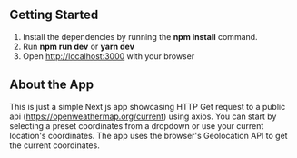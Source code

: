 ## Getting Started

1. Install the dependencies by running the **npm install** command.
2. Run **npm run dev** or **yarn dev**
3. Open [http://localhost:3000](http://localhost:3000) with your browser


## About the App

This is just a simple Next js app showcasing HTTP Get request to a public api (https://openweathermap.org/current) using axios. 
You can start by selecting a preset coordinates from a dropdown or use your current location's coordinates. 
The app uses the browser's Geolocation API to get the current coordinates.
